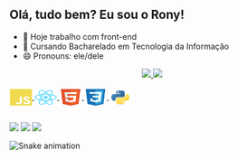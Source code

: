 ## Olá, tudo bem? Eu sou o Rony! 

- 🔭 Hoje trabalho com front-end
- 🌱 Cursando Bacharelado em Tecnologia da Informação
- 😄 Pronouns: ele/dele

<div align="center">
  <a href="https://github.com/RonyDomingos">
  <img height="180em" src="https://github-readme-stats.vercel.app/api?username=RonyDomingos&show_icons=true&theme=omni&include_all_commits=true&count_private=true"/>
  <img height="180em" src="https://github-readme-stats.vercel.app/api/top-langs/?username=RonyDomingos&layout=compact&langs_count=7&theme=omni"/>
</div>
  
<div style="display: inline_block"><br>
  <img align="center" alt="Rony-Js" height="30" width="40" src="https://raw.githubusercontent.com/devicons/devicon/master/icons/javascript/javascript-plain.svg">
  <img align="center" alt="Rony-React" height="30" width="40" src="https://raw.githubusercontent.com/devicons/devicon/master/icons/react/react-original.svg">
  <img align="center" alt="Rony-HTML" height="30" width="40" src="https://raw.githubusercontent.com/devicons/devicon/master/icons/html5/html5-original.svg">
  <img align="center" alt="Rony-CSS" height="30" width="40" src="https://raw.githubusercontent.com/devicons/devicon/master/icons/css3/css3-original.svg">
  <img align="center" alt="Rony-Python" height="30" width="40" src="https://raw.githubusercontent.com/devicons/devicon/master/icons/python/python-original.svg">
</div>
  
  ##
  
<div>
  <a href=""><img src="https://img.shields.io/badge/website-000000?style=for-the-badge&logo=About.me&logoColor=white"></a>
  <a href="https://instagram.com/ronysantos_d18" target="_blank"><img src="https://img.shields.io/badge/-Instagram-%23E4405F?style=for-the-badge&logo=instagram&logoColor=white" target="_blank"></a>
  <a href = "mailto:ronysantos346@gmail.com"><img src="https://img.shields.io/badge/-Gmail-%23333?style=for-the-badge&logo=gmail&logoColor=white" target="_blank"></a>
  
  ![Snake animation](https://github.com/RonyDomingos/RonyDomingos/blob/output/github-contribution-grid-snake.svg)
  
</div>
  
